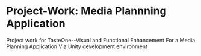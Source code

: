# Project-Work: Media Plannning Application
Project work for TasteOne--Visual and Functional Enhancement For a Media Planning Application Via Unity development environment
